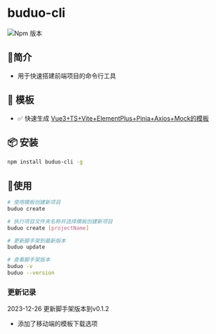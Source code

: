 #  buduo-cli
![Npm 版本](https://img.shields.io/badge/buduo-cli_v0.0.1-green)

## 📖简介
- 用于快速搭建前端项目的命令行工具

## 📕 模板
-  ✅ 快速生成 [Vue3+TS+Vite+ElementPlus+Pinia+Axios+Mock的模板](https://gitee.com/sohucw/admin-pro)

## 📦 安装

```bash
npm install buduo-cli -g
```
## 🚩使用

```bash
# 使用模板创建新项目
buduo create 

# 执行项目文件夹名称并选择模板创建新项目
buduo create [projectName]

# 更新脚手架到最新版本
buduo update

# 查看脚手架版本
buduo -v
buduo --version

```

### 更新记录
2023-12-26 更新脚手架版本到v0.1.2
- 添加了移动端的模板下载选项
